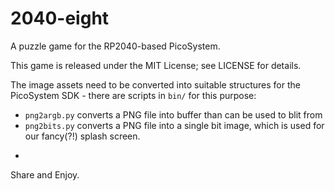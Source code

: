 2040-eight
==========

A puzzle game for the RP2040-based PicoSystem.

This game is released under the MIT License; see LICENSE for details.

The image assets need to be converted into suitable structures for the 
PicoSystem SDK - there are scripts in `bin/` for this purpose:

* `png2argb.py` converts a PNG file into buffer than can be used to blit from
* `png2bits.py` converts a PNG file into a single bit image, which is used
  for our fancy(?!) splash screen.

-

Share and Enjoy.
